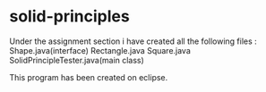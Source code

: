 # solid-principles
 Under the assignment section i have created all the following files :
 Shape.java(interface) 
 Rectangle.java
 Square.java
 SolidPrincipleTester.java(main class)
 
 This program has been created on eclipse.
